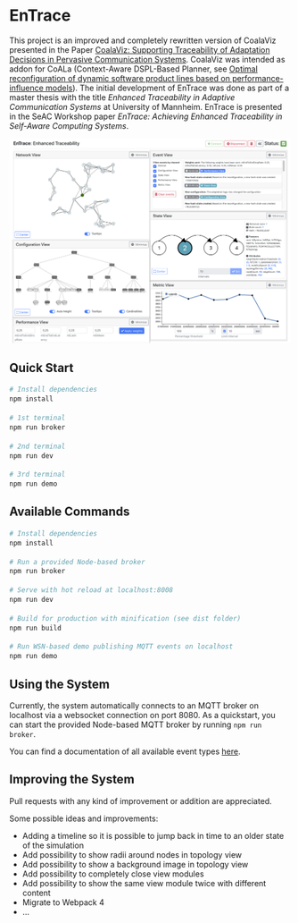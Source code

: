 # EnTrace

This project is an improved and completely rewritten version of CoalaViz presented in the Paper [CoalaViz: Supporting Traceability of Adaptation Decisions in Pervasive Communication Systems](https://ieeexplore.ieee.org/abstract/document/8730818). CoalaViz was intended as addon for CoALa (Context-Aware DSPL-Based Planner, see [Optimal reconfiguration of dynamic software product lines based on performance-influence models](https://dl.acm.org/citation.cfm?id=3233030)). The initial development of EnTrace was done as part of a master thesis with the title *Enhanced Traceability in Adaptive Communication Systems* at University of Mannheim. EnTrace is presented in the SeAC Workshop paper *EnTrace: Achieving Enhanced Traceability in Self-Aware Computing Systems*. 

![Screenshot](screenshot.png)

## Quick Start

```bash
# Install dependencies
npm install

# 1st terminal
npm run broker

# 2nd terminal
npm run dev

# 3rd terminal
npm run demo
```

## Available Commands

``` bash
# Install dependencies
npm install

# Run a provided Node-based broker
npm run broker

# Serve with hot reload at localhost:8008
npm run dev

# Build for production with minification (see dist folder)
npm run build

# Run WSN-based demo publishing MQTT events on localhost
npm run demo
```

## Using the System

Currently, the system automatically connects to an MQTT broker on localhost via a websocket connection on port 8080. As a quickstart, you can start the provided Node-based MQTT broker by running `npm run broker`.

You can find a documentation of all available event types [here](event_types.md).

## Improving the System

Pull requests with any kind of improvement or addition are appreciated.

Some possible ideas and improvements:

- Adding a timeline so it is possible to jump back in time to an older state of the simulation
- Add possibility to show radii around nodes in topology view
- Add possibility to show a background image in topology view
- Add possibility to completely close view modules
- Add possibility to show the same view module twice with different content
- Migrate to Webpack 4
- ...

